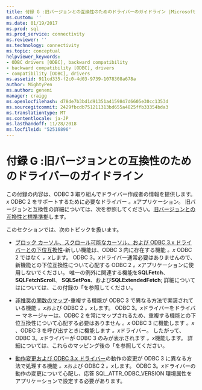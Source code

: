 ```yaml
---
title: 付録 G :旧バージョンとの互換性のためのドライバーのガイドライン |Microsoft Docs
ms.custom: ''
ms.date: 01/19/2017
ms.prod: sql
ms.prod_service: connectivity
ms.reviewer: ''
ms.technology: connectivity
ms.topic: conceptual
helpviewer_keywords:
- ODBC drivers [ODBC], backward compatibility
- backward compatibility [ODBC], drivers
- compatibility [ODBC], drivers
ms.assetid: 911cd335-f2c0-4d03-9739-1078308a678a
author: MightyPen
ms.author: genemi
manager: craigg
ms.openlocfilehash: d78de7b3bd1d91351a4159847d6605e30cc1353d
ms.sourcegitcommit: 2429fbcdb751211313bd655a4825ffb33354bda3
ms.translationtype: MT
ms.contentlocale: ja-JP
ms.lasthandoff: 11/28/2018
ms.locfileid: "52516896"
---
```

# <a name="appendix-g-driver-guidelines-for-backward-compatibility"></a>付録 G :旧バージョンとの互換性のためのドライバーのガイドライン
この付録の内容は、ODBC 3 取り組んでドライバー作成者の情報を提供します。*x* ODBC 2 をサポートするために必要なドライバー *。x*アプリケーション。 旧バージョンと互換性の詳細については、次を参照してください。[旧バージョンとの互換性と標準準拠](../../../odbc/reference/develop-app/backward-compatibility-and-standards-compliance.md)します。  
  
 このセクションでは、次のトピックを扱います。  
  
-   [ブロック カーソル、スクロール可能なカーソル、および ODBC 3.x ドライバーとの下位互換性](../../../odbc/reference/appendixes/block-cursors-scrollable-cursors-and-backward-compatibility.md)-新しい機能は、ODBC 3 内に存在する機能 *。x* ODBC 2 ではなく *。x*します。 ODBC 3。*x*ドライバー通常必要はありませんので、新機能との下位互換性について心配する ODBC 2 *。x*アプリケーションに使用しないでください。 唯一の例外に関連する機能を**SQLFetch**、 **SQLFetchScroll**、 **SQLSetPos**、および**SQLExtendedFetch**; 詳細についてはについては、この付録の「を参照してください。  
  
-   [非推奨の関数のマップ](../../../odbc/reference/appendixes/mapping-deprecated-functions.md)-重複する機能が ODBC 3 で異なる方法で実装されている機能 *。x*および ODBC 2 *。x*します。 ODBC 3。*x*ドライバーをドライバー マネージャーは、ODBC 2 を常にマップされるため、重複する機能との下位互換性について心配する必要はありません *。x* ODBC 3 に機能します *。x* 、ODBC 3 を呼び出すときに機能します *。x*ドライバー。 したがって、ODBC 3。*x*ドライバーが ODBC 3 のみが表示されます *。x*機能します。 詳細については、これらのマッピング後の「を参照してください。  
  
-   [動作変更および ODBC 3.x ドライバー](../../../odbc/reference/appendixes/behavioral-changes-and-odbc-3-x-drivers.md)の動作の変更が ODBC 3 に異なる方法で処理する機能 *。x*および ODBC 2 *。x*します。 ODBC 3。*x*ドライバーの動作の変更について心配し、応答 SQL_ATTR_ODBC_VERSION 環境属性をアプリケーションで設定する必要があります。
